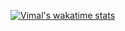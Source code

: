 [![Vimal's wakatime stats](https://github-readme-stats.vercel.app/api/wakatime?username=vimalchamyal)](https://github.com/anuraghazra/github-readme-stats)

